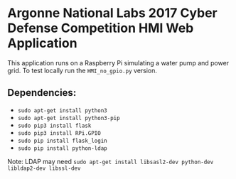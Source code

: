 # Argonne National Labs 2017 Cyber Defense Competition HMI Web Application

This application runs on a Raspberry Pi simulating a water pump and power grid. To test locally run the `HMI_no_gpio.py` version.

## Dependencies:

- `sudo apt-get install python3`
- `sudo apt-get install python3-pip`
- `sudo pip3 install flask`
- `sudo pip3 install RPi.GPIO`
- `sudo pip install flask_login`
- `sudo pip install python-ldap`

Note: LDAP may need `sudo apt-get install libsasl2-dev python-dev libldap2-dev libssl-dev`